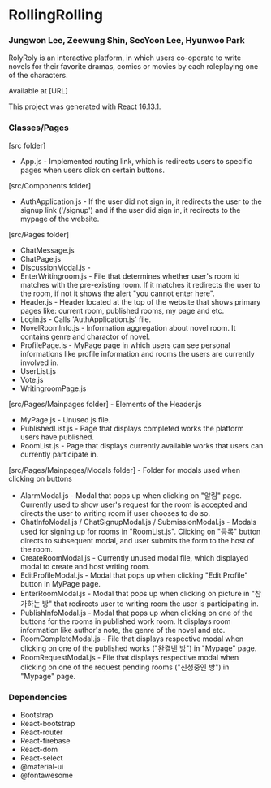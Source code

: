 # RollingRolling

### Jungwon Lee, Zeewung Shin, SeoYoon Lee, Hyunwoo Park

RolyRoly is an interactive platform, in which users co-operate to write novels for their favorite dramas, comics or movies by each roleplaying one of the characters.

Available at [URL]

This project was generated with React 16.13.1.

### Classes/Pages

[src folder]
* App.js - Implemented routing link, which is redirects users to specific pages when users click on certain buttons.

[src/Components folder]
* AuthApplication.js - If the user did not sign in, it redirects the user to the signup link ('/signup') and if the user did sign in, it redirects to the mypage of the website.
  
[src/Pages folder]
* ChatMessage.js
* ChatPage.js
* DiscussionModal.js -
* EnterWritingroom.js - File that determines whether user's room id matches with the pre-existing room. If it matches it redirects the user to the room, if not it shows the alert "you cannot enter here".
* Header.js - Header located at the top of the website that shows primary pages like: current room, published rooms, my page and etc.
* Login.js - Calls 'AuthApplication.js' file.
* NovelRoomInfo.js - Information aggregation about novel room. It contains genre and charactor of  novel. 
* ProfilePage.js - MyPage page in which users can see personal informations like profile information and rooms the users are currently involved in.
* UserList.js
* Vote.js
* WritingroomPage.js

[src/Pages/Mainpages folder] - Elements of the Header.js
* MyPage.js - Unused js file.
* PublishedList.js - Page that displays completed works the platform users have published.
* RoomList.js - Page that displays currently available works that users can currently participate in.

[src/Pages/Mainpages/Modals folder] - Folder for modals used when clicking on buttons
* AlarmModal.js - Modal that pops up when clicking on "알림" page. Currently used to show user's request for the room is accepted and directs the user to writing room if user chooses to do so.
* ChatInfoModal.js / ChatSignupModal.js / SubmissionModal.js - Modals used for signing up for rooms in "RoomList.js". Clicking on "등록" button directs to subsequent modal, and user submits the form to the host of the room.
* CreateRoomModal.js - Currently unused modal file, which displayed modal to create and host writing room.
* EditProfileModal.js - Modal that pops up when clicking "Edit Profile" button in MyPage page.
* EnterRoomModal.js - Modal that pops up when clicking on picture in "참가하는 방" that redirects user to writing room the user is participating in.
* PublishInfoModal.js - Modal that pops up when clicking on one of the buttons for the rooms in published work room. It displays room information like author's note, the genre of the novel and etc.
* RoomCompleteModal.js - File that displays respective modal when clicking on one of the published works ("완결낸 방") in "Mypage" page.
* RoomRequestModal.js - File that displays respective modal when clicking on one of the request pending rooms ("신청중인 방") in "Mypage" page.


### Dependencies
* Bootstrap
* React-bootstrap
* React-router
* React-firebase
* React-dom
* React-select
* @material-ui
* @fontawesome
